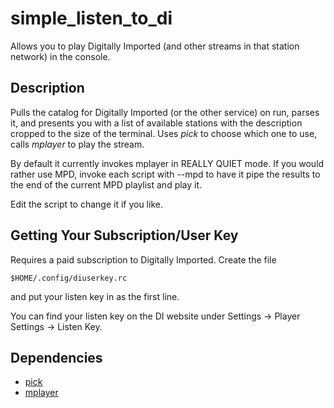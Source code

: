 # simple_listen_to_di

Allows you to play Digitally Imported (and other streams in that station network) in the console.

## Description

Pulls the catalog for Digitally Imported (or the other service) on run, 
parses it, and presents you with a list of available stations with the 
description cropped to the size of the terminal. Uses *pick* to choose 
which one to use, calls *mplayer* to play the stream.

By default it currently invokes mplayer in REALLY QUIET mode. If you 
would rather use MPD, invoke each script with --mpd to have it pipe
the results to the end of the current MPD playlist and play it.

Edit the script to change it if you like.

## Getting Your Subscription/User Key
Requires a paid subscription to Digitally Imported. Create the file
```
$HOME/.config/diuserkey.rc
```
and put your listen key in as the first line.

You can find your listen key on the DI website under Settings -> Player Settings -> Listen Key.


## Dependencies
* [pick](https://github.com/thoughtbot/pick)
* [mplayer](https://www.mplayerhq.hu/design7/news.html)



